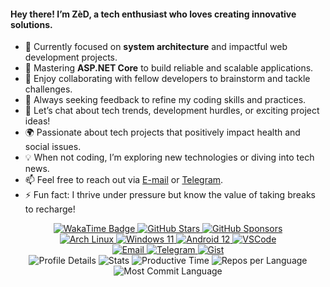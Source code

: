 <h4>Hey there! I’m <strong>ZèD</strong>, a tech enthusiast who loves creating innovative solutions.</h4>

<ul id="informations">
  <li>🔭 Currently focused on <strong>system architecture</strong> and impactful web development projects.</li>
  <li>🌱 Mastering <strong>ASP.NET Core</strong> to build reliable and scalable applications.</li>
  <li>👯 Enjoy collaborating with fellow developers to brainstorm and tackle challenges.</li>
  <li>🤔 Always seeking feedback to refine my coding skills and practices.</li>
  <li>💬 Let’s chat about tech trends, development hurdles, or exciting project ideas!</li>
  <li>🌍 Passionate about tech projects that positively impact health and social issues.</li>
  <li>💡 When not coding, I’m exploring new technologies or diving into tech news.</li>
  <li>📫 Feel free to reach out via <a href="mailto:imzihad@gmail.com">E-mail</a> or <a href="https://t.me/imzihad21">Telegram</a>.</li>
  <li>⚡ Fun fact: I thrive under pressure but know the value of taking breaks to recharge!</li>
</ul>

<div id="badges" align="center">
  <a href="https://wakatime.com/@3c1afc84-ed1f-42bb-a108-3d65064a0c3e">
    <img src="https://wakatime.com/badge/user/3c1afc84-ed1f-42bb-a108-3d65064a0c3e.svg" alt="WakaTime Badge">
  </a>
  <a href="https://github.com/IMZihad21?tab=stars">
    <img src="https://img.shields.io/github/stars/IMZihad21?affiliations=OWNER%2CCOLLABORATOR&label=GH%20stars" alt="GitHub Stars">
  </a>
  <a href="https://github.com/sponsors/IMZihad21">
    <img src="https://img.shields.io/github/sponsors/IMZihad21?label=GH%20sponsors&style=flat" alt="GitHub Sponsors">
  </a>
</div>

<div id="os-ide" align="center">
  <a href="#">
    <img src="https://img.shields.io/badge/OS-ArchLinux-darkturquoise?style=flat-square&logo=arch-linux" alt="Arch Linux">
  </a>
  <a href="#">
    <img src="https://img.shields.io/badge/OS-Windows11-blue?style=flat-square&logo=microsoft" alt="Windows 11">
  </a>
  <a href="#">
    <img src="https://img.shields.io/badge/OS-Android14-limegreen?style=flat-square&logo=android" alt="Android 12">
  </a>
  <a href="#">
    <img src="https://img.shields.io/badge/IDE-VSCode-blue?style=flat-square&logo=visualstudiocode" alt="VSCode">
  </a>
</div>

<div id="contact" align="center">
  <a href="mailto:imzihad@gmail.com">
    <img src="https://img.shields.io/badge/Email-imzihad@gmail.com-orangered?style=flat-square&logo=gmail" alt="Email">
  </a>
  <a href="https://t.me/IMZihad21">
    <img src="https://img.shields.io/badge/Telegram-IMZihad21-royalblue?style=flat-square&logo=telegram" alt="Telegram">
  </a>
  <a href="https://gist.github.com/IMZihad21">
    <img src="https://img.shields.io/badge/Gist-IMZihad21-aliceblue?style=flat-square&logo=GitHub" alt="Gist">
  </a>
</div>

<div id="stats" align="center">
  <img src="https://github-profile-summary-cards.vercel.app/api/cards/profile-details?username=IMZihad21&theme=vue" alt="Profile Details">
  <img src="https://github-profile-summary-cards.vercel.app/api/cards/stats?username=IMZihad21&theme=vue" alt="Stats">
  <img src="https://github-profile-summary-cards.vercel.app/api/cards/productive-time?username=IMZihad21&theme=vue&utcOffset=6" alt="Productive Time">
  <img src="http://github-profile-summary-cards.vercel.app/api/cards/repos-per-language?username=IMZihad21&theme=vue" alt="Repos per Language">
  <img src="http://github-profile-summary-cards.vercel.app/api/cards/most-commit-language?username=IMZihad21&theme=vue" alt="Most Commit Language">
</div>
